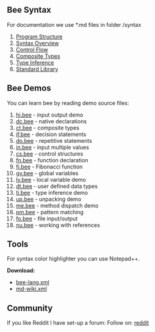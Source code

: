 ## Bee Syntax

For documentation we use *.md files in folder /syntax

1. [Program Structure](syntax/structure.md)
1. [Syntax Overview](syntax/overview.md)
1. [Control Flow](syntax/control.md)
1. [Composite Types](syntax/composite.md)
1. [Type Inference](syntax/inference.md)
1. [Standard Library](syntax/standard.md)

## Bee Demos

You can learn bee by reading demo source files:

1. [hi.bee](demo/hi.bee) - input output demo
1. [dc.bee](demo/dc.bee) - native declarations
1. [ct.bee](demo/ct.bee) - composite types
1. [if.bee](demo/if.bee) - decision statements
1. [do.bee](demo/do.bee) - repetitive statements
1. [in.bee](demo/in.bee) - input multiple values
1. [cs.bee](demo/cs.bee) - control structures
1. [fn.bee](demo/fn.bee) - function declaration
1. [fi.bee](demo/fi.bee) - Fibonacci function
1. [gv.bee](demo/gv.bee) - global variables
1. [lv.bee](demo/lv.bee) - local variable demo
1. [dt.bee](demo/dt.bee) - user defined data types
1. [ti.bee](demo/ti.bee) - type inference demo
1. [up.bee](demo/up.bee) - unpacking demo
1. [me.bee](demo/me.bee) - method dispatch demo
1. [pm.bee](demo/pm.bee) - pattern matching
1. [fo.bee](demo/fo.bee) - file input/output
1. [nu.bee](demo/nu.bee) - working with references

## Tools

For syntax color highlighter you can use Notepad++.

**Download:**
 
* [bee-lang.xml](tools/bee-lang.xml)
* [md-wiki.xml](tools/md-wiki.xml)

## Community

If you like Reddit I have set-up a forum:
Follow on: [reddit](https://www.reddit.com/r/bee_lang/)
